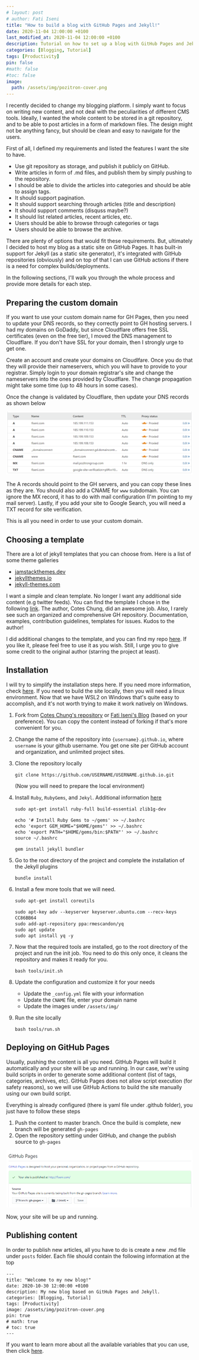```yaml
---
# layout: post
# author: Fati Iseni
title: "How to build a blog with GitHub Pages and Jekyll!"
date: 2020-11-04 12:00:00 +0100
last_modified_at: 2020-11-04 12:00:00 +0100
description: Tutorial on how to set up a blog with GitHub Pages and Jekyll.
categories: [Blogging, Tutorial]
tags: [Productivity]
pin: false
#math: false
#toc: false
image:
  path: /assets/img/pozitron-cover.png
---
```

I recently decided to change my blogging platform. I simply want to focus on writing new content, and not deal with the peculiarities of different CMS tools. Ideally, I wanted the whole content to be stored in a git repository, and to be able to post articles in a form of markdown files. The design might not be anything fancy, but should be clean and easy to navigate for the users.

First of all, I defined my requirements and listed the features I want the site to have. 
- Use git repository as storage, and publish it publicly on GitHub.
- Write articles in form of .md files, and publish them by simply pushing to the repository.
- I should be able to divide the articles into categories and should be able to assign tags.
- It should support pagination.
- It should support searching through articles (title and description)
- It should support comments (disquss maybe?)
- It should list related articles, recent articles, etc.
- Users should be able to browse through categories or tags
- Users should be able to browse the archive.

There are plenty of options that would fit these requirements. But, ultimately I decided to host my blog as a static site on GitHub Pages. It has built-in support for Jekyll (as a static site generator), it's integrated with GitHub repositories (obviously) and on top of that I can use GitHub actions if there is a need for complex builds/deployments.

In the following sections, I'll walk you through the whole process and provide more details for each step.

## Preparing the custom domain

If you want to use your custom domain name for GH Pages, then you need to update your DNS records, so they correctly point to GH hosting servers. I had my domains on GoDaddy, but since Cloudflare offers free SSL certificates (even on the free tier), I moved the DNS management to Cloudflare. If you don't have SSL for your domain, then I strongly urge to get one. 

Create an account and create your domains on Cloudlfare. Once you do that they will provide their nameservers, which you will have to provide to your registrar. Simply login to your domain registrar's site and change the nameservers into the ones provided by Cloudflare. The change propagation might take some time (up to 48 hours in some cases).

Once the change is validated by Cloudflare, then update your DNS records as shown below

![DNS Settings](/assets/img/posts/02/dns-settings.png)

The A records should point to the GH servers, and you can copy these lines as they are. You should also add a CNAME for `www` subdomain. You can ignore the MX record, it has to do with mail configuration (I'm pointing to my mail server). Lastly, if you add your site to Google Search, you will need a TXT record for site verification.

This is all you need in order to use your custom domain.

## Choosing a template

There are a lot of jekyll templates that you can choose from. Here is a list of some theme galleries

- [jamstackthemes.dev](https://jamstackthemes.dev/ssg/jekyll/)
- [jekyllthemes.io](https://jekyllthemes.io/)
- [jekyll-themes.com](https://jekyll-themes.com/)

I want a simple and clean template. No longer I want any additional side content (e.g twitter feeds).
You can find the template I chose in the following [link](https://github.com/cotes2020/jekyll-theme-chirpy). The author, Cotes Chung, did an awesome job. Also, I rarely see such an organized and comprehensive GH repository. Documentation, examples, contribution guidelines, templates for issues. Kudos to the author!

I did additional changes to the template, and you can find my repo [here](https://github.com/fiseni/fiseni.github.io/commits/master). If you like it, please feel free to use it as you wish. Still, I urge you to give some credit to the original author (starring the project at least).


## Installation

I will try to simplify the installation steps here. If you need more information, check [here](https://github.com/fiseni/fiseni.github.io/commits/master). If you need to build the site locally, then you will need a linux environment. Now that we have WSL2 on Windows that's quite easy to accomplish, and it's not worth trying to make it work natively on Windows.

1. Fork from [Cotes Chung's repository](https://github.com/cotes2020/jekyll-theme-chirpy) or [Fati Iseni's Blog](https://github.com/fiseni/fiseni.github.io/commits/master) (based on your preference). You can copy the content instead of forking if that's more convenient for you.
2. Change the name of the repository into `{username}.github.io`, where `username` is your github username. You get one site per GitHub account and organization, and unlimited project sites.
3. Clone the repository locally

    ```
    git clone https://github.com/USERNAME/USERNAME.github.io.git
    ```

    (Now you will need to prepare the local environment)
4. Install `Ruby`, `RubyGems`, and `Jekyl`. Additional information [here](https://jekyllrb.com/docs/installation/)

    ```
    sudo apt-get install ruby-full build-essential zlib1g-dev
    ```
    ```
    echo '# Install Ruby Gems to ~/gems' >> ~/.bashrc
    echo 'export GEM_HOME="$HOME/gems"' >> ~/.bashrc
    echo 'export PATH="$HOME/gems/bin:$PATH"' >> ~/.bashrc
    source ~/.bashrc
    ```
    ```
    gem install jekyll bundler
    ```
5. Go to the root directory of the project and complete the installation of the Jekyll plugins 

    ```
    bundle install
    ```
6. Install a few more tools that we will need.

    ```
    sudo apt-get install coreutils
    ```
    ```
    sudo apt-key adv --keyserver keyserver.ubuntu.com --recv-keys CC86BB64
    sudo add-apt-repository ppa:rmescandon/yq
    sudo apt update
    sudo apt install yq -y
    ```
7. Now that the required tools are installed, go to the root directory of the project and run the init job. You need to do this only once, it cleans the repository and makes it ready for you.

    ```
    bash tools/init.sh
    ```
8. Update the configuration and customize it for your needs

    - Update the `_config.yml` file with your information
    - Update the `CNAME` file, enter your domain name
    - Update the images under `/assets/img/`

9. Run the site locally

    ```
    bash tools/run.sh
    ```

## Deploying on GitHub Pages

Usually, pushing the content is all you need. GitHub Pages will build it automatically and your site will be up and running.
In our case, we're using build scripts in order to generate some additional content (list of tags, categories, archives, etc). GitHub Pages does not allow script execution (for safety reasons), so we will use GitHub Actions to build the site manually using our own build script.

Everything is already configured (there is yaml file under .github folder), you just have to follow these steps
1. Push the content to master branch. Once the build is complete, new branch will be generated `gh-pages`
2. Open the repository setting under GitHub, and change the publish source to `gh-pages`

![GitHub Pages Settings](/assets/img/posts/02/ghpages-settings.png)

Now, your site will be up and running.

## Publishing content

In order to publish new articles, all you have to do is create a new .md file under `posts` folder. Each file should contain the following information at the top

```
---
title: "Welcome to my new blog!"
date: 2020-10-30 12:00:00 +0100
description: My new blog based on GitHub Pages and Jekyll.
categories: [Blogging, Tutorial]
tags: [Productivity]
image: /assets/img/pozitron-cover.png
pin: true
# math: true
# toc: true
---
```

If you want to learn more about all the available variables that you can use, then click [here](https://github.com/cotes2020/jekyll-theme-chirpy/wiki/Writing-a-new-post).